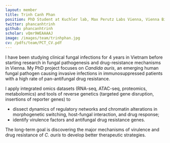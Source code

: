 ```yaml
---
layout: member
title: Trinh Canh Phan
position: PhD Student at Kuchler lab, Max Perutz Labs Vienna, Vienna BioCenter
twitter: phancanhtrinh
github: phancanhtrinh
scholar: vQmr9WEAAAAJ
image: /images/team/trinhphan.jpg
cv: /pdfs/team/PCT_CV.pdf
---
```


I have been studying clinical fungal infections for 4 years in Vietnam before starting research in fungal pathogenesis and drug-resistance mechanisms in Vienna. My PhD project focuses on *Candida auris*, an emerging human fungal pathogen causing invasive infections in immunosuppressed patients with a high rate of pan-antifungal drug resistance.  

I apply integrated omics datasets (RNA-seq, ATAC-seq, proteomics, metabolomics) and tools of reverse genetics (targeted gene disruption, insertions of reporter genes) to 
* dissect dynamics of regulatory networks and chromatin alterations in morphogenetic switching, host-fungal interaction, and drug response; 
* identify virulence factors and antifungal drug resistance genes. 

The long-term goal is discovering the major mechanisms of virulence and drug resistance of *C. auris* to develop better therapeutic strategies.